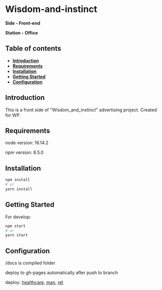 # Wisdom-and-instinct

**Side - Front-end**

**Station - Office**

## Table of contents
- **[Introduction](#introduction)**
- **[Requirements](#requirements)**
- **[Installation](#installation)**
- **[Getting Started](#getting-started)**
- **[Configuration](#configuration)**

<h2 id="introduction">Introduction</h2>

This is a front side of "Wisdom_and_instinct" advertising project. Created for WP.

<h2 id="requirements">Requirements</h2>

node version: 16.14.2

npm version: 8.5.0

<h2 id="installation">Installation</h2>

```bash
npm install
# or
yarn install
```

<h2 id="getting-started">Getting Started</h2>

For develop:

```bash
npm start
# or
yarn start
```

<h2 id="configuration">Configuration</h2>

/docs is compiled folder

deploy to gh-pages automatically after push to branch

deploy:
[healthcare](https://presto-agency.github.io/Wisdom-and-instinct/),
[man](https://presto-agency.github.io/Wisdom-and-instinct/man.html),
[ret](https://presto-agency.github.io/Wisdom-and-instinct/ret.html)

